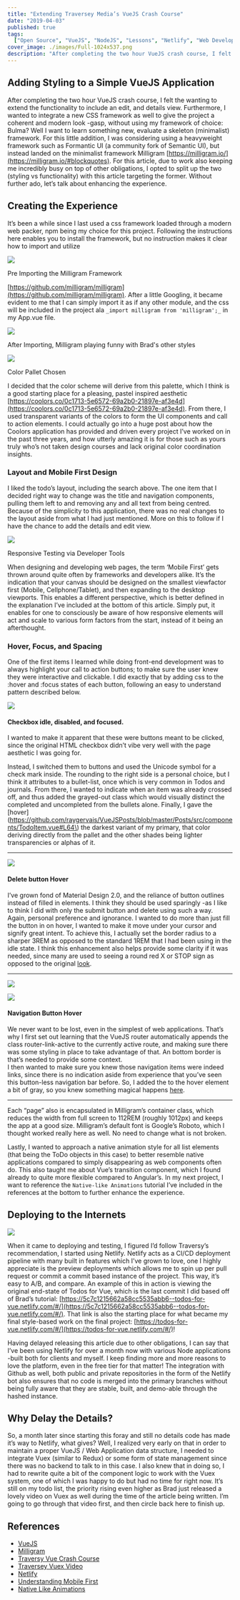 ```yaml
---
title: "Extending Traversey Media’s VueJS Crash Course"
date: "2019-04-03"
published: true
tags:
  ["Open Source", "VueJS", "NodeJS", "Lessons", "Netlify", "Web Development"]
cover_image: ./images/Full-1024x537.png
description: "After completing the two hour VueJS crash course, I felt the wanting to extend the functionality to include an edit, and details view. Furthermore, I wanted to integrate a new CSS framework as well to give the project a coherent and modern look -gasp, without using my framework of choice: Bulma? Well I want to learn something new, evaluate a skeleton (minimalist) framework. For this little addition, I was considering using a heavyweight framework such as Formantic UI (a community fork of Semantic UI), but instead landed on the minimalist framework Milligram. For this article, due to work also keeping me incredibly busy on top of other obligations, I opted to split up the two (styling vs functionality) with this article targeting the former. Without further ado, let’s talk about enhancing the experience."
---
```


## Adding Styling to a Simple VueJS Application

After completing the two hour VueJS crash course, I felt the wanting to extend the functionality to include an edit, and details view. Furthermore, I wanted to integrate a new CSS framework as well to give the project a coherent and modern look -gasp, without using my framework of choice: Bulma? Well I want to learn something new, evaluate a skeleton (minimalist) framework. For this little addition, I was considering using a heavyweight framework such as Formantic UI (a community fork of Semantic UI), but instead landed on the minimalist framework Milligram [https://milligram.io/](https://milligram.io/#blockquotes). For this article, due to work also keeping me incredibly busy on top of other obligations, I opted to split up the two (styling vs functionality) with this article targeting the former. Without further ado, let’s talk about enhancing the experience.

## Creating the Experience

It’s been a while since I last used a css framework loaded through a modern web packer, npm being my choice for this project. Following the instructions here enables you to install the framework, but no instruction makes it clear how to import and utilize

![](./images/Pre-Import-1024x365.png)

Pre Importing the Milligram Framework

[https://github.com/milligram/milligram](https://github.com/milligram/milligram). After a little Googling, it became evident to me that I can simply import it as if any other module, and the css will be included in the project ala `_import milligram from 'milligram';_` in my App.vue file.

![](./images/After-Import-1024x348.png)

After Importing, Milligram playing funny with Brad's other styles

![](https://coolors.co/export/png/0c1713-5e6572-69a2b0-21897e-af3e4d)

Color Pallet Chosen

I decided that the color scheme will derive from this palette, which I think is a good starting place for a pleasing, pastel inspired aesthetic [https://coolors.co/0c1713-5e6572-69a2b0-21897e-af3e4d](https://coolors.co/0c1713-5e6572-69a2b0-21897e-af3e4d). From there, I used transparent variants of the colors to form the UI components and call to action elements. I could actually go into a huge post about how the Coolors application has provided and driven every project I’ve worked on in the past three years, and how utterly amazing it is for those such as yours truly who’s not taken design courses and lack original color coordination insights.

### Layout and Mobile First Design

I liked the todo’s layout, including the search above. The one item that I decided right way to change was the title and navigation components, pulling them left to and removing any and all text from being centred. Because of the simplicity to this application, there was no real changes to the layout aside from what I had just mentioned. More on this to follow if I have the chance to add the details and edit view.

![](./images/Responsive-Design.png)

Responsive Testing via Developer Tools

When designing and developing web pages, the term ‘Mobile First’ gets thrown around quite often by frameworks and developers alike. It’s the indication that your canvas should be designed on the smallest viewfactor first (Mobile, Cellphone/Tablet), and then expanding to the desktop viewports. This enables a different perspective, which is better defined in the explanation I’ve included at the bottom of this article. Simply put, it enables for one to consciously be aware of how responsive elements will act and scale to various form factors from the start, instead of it being an afterthought.

### Hover, Focus, and Spacing

One of the first items I learned while doing front-end development was to always highlight your call to action buttons; to make sure the user knew they were interactive and clickable. I did exactly that by adding css to the :hover and :focus states of each button, following an easy to understand pattern described below.

![](./images/Focus-Check.png)

#### **Checkbox idle, disabled, and focused.**

I wanted to make it apparent that these were buttons meant to be clicked, since the original HTML checkbox didn’t vibe very well with the page aesthetic I was going for.

Instead, I switched them to buttons and used the Unicode symbol for a check mark inside. The rounding to the right side is a personal choice, but I think it attributes to a bullet-list, once which is very common in Todos and journals. From there, I wanted to indicate when an item was already crossed off, and thus added the grayed-out class which would visually distinct the completed and uncompleted from the bullets alone. Finally, I gave the [hover](https://github.com/raygervais/VueJSPosts/blob/master/Posts/src/components/TodoItem.vue#L64\) the darkest variant of my primary, that color deriving directly from the pallet and the other shades being lighter transparencies or alphas of it.

---

![](./images/Focus-Delete.png)

#### **Delete button Hover**

I’ve grown fond of Material Design 2.0, and the reliance of button outlines instead of filled in elements. I think they should be used sparingly -as I like to think I did with only the submit button and delete using such a way. Again, personal preference and ignorance. I wanted to do more than just fill the button in on hover, I wanted to make it move under your cursor and signify great intent. To achieve this, I actually set the border radius to a sharper 3REM as opposed to the standard 1REM that I had been using in the idle state. I think this enhancement also helps provide some clarity if it was needed, since many are used to seeing a round red X or STOP sign as opposed to the original [look](https://github.com/raygervais/VueJSPosts/blob/master/Posts/src/components/TodoItem.vue#L57).

---

![](./images/Old-header-1024x95.png)

![](./images/Hover-Navigation.png)

#### **Navigation Button Hover**

We never want to be lost, even in the simplest of web applications. That’s why I first set out learning that the VueJS router automatically appends the class router-link-active to the currently active route, and making sure there was some styling in place to take advantage of that. An bottom border is that’s needed to provide some context.  
I then wanted to make sure you knew those navigation items were indeed links, since there is no indication aside from experience that you’ve seen this button-less navigation bar before. So, I added the to the hover element a bit of gray, so you knew something magical happens [here](https://github.com/raygervais/VueJSPosts/blob/master/Posts/src/components/layout/header.vue#L29).

---

Each “page” also is encapsulated in Milligram’s container class, which reduces the width from full screen to 112REM (roughly 1012px) and keeps the app at a good size. Milligram’s default font is Google’s Roboto, which I thought worked really here as well. No need to change what is not broken.

Lastly, I wanted to approach a native animation style for all list elements (that being the ToDo objects in this case) to better resemble native applications compared to simply disappearing as web components often do. This also taught me about Vue’s transition component, which I found already to quite more flexible compared to Angular’s. In my next project, I want to reference the `Native-like Animations` tutorial I’ve included in the references at the bottom to further enhance the experience.

## Deploying to the Internets

![](./images/Netlify-1024x644.png)

When it came to deploying and testing, I figured I’d follow Traversy’s recommendation, I started using Netlify. Netlify acts as a CI/CD deployment pipeline with many built in features which I’ve grown to love, one I highly appreciate is the preview deployments which allows me to spin up per pull request or commit a commit based instance of the project. This way, it’s easy to A/B, and compare. An example of this in action is viewing the original end-state of Todos for Vue, which is the last commit I did based off of Brad’s tutorial: [https://5c7c1215662a58cc5535abb6--todos-for-vue.netlify.com/#/](https://5c7c1215662a58cc5535abb6--todos-for-vue.netlify.com/#/). That link is also the starting place for what became my final style-based work on the final project: [https://todos-for-vue.netlify.com/#/](https://todos-for-vue.netlify.com/#/)!

Having delayed releasing this article due to other obligations, I can say that I’ve been using Netlify for over a month now with various Node applications -built both for clients and myself. I keep finding more and more reasons to love the platform, even in the free tier for that matter! The integration with Github as well, both public and private repositories in the form of the Netlify bot also ensures that no code is merged into the primary branches without being fully aware that they are stable, built, and demo-able through the hashed instance.

## Why Delay the Details?

So, a month later since starting this foray and still no details code has made it’s way to Netlify, what gives? Well, I realized very early on that in order to maintain a proper VueJS / Web Application data structure, I needed to integrate Vuex (similar to Redux) or some form of state management since there was no backend to talk to in this case. I also knew that in doing so, I had to rewrite quite a bit of the component logic to work with the Vuex system, one of which I was happy to do but had no time for right now. It’s still on my todo list, the priority rising even higher as Brad just released a lovely video on Vuex as well during the time of the article being written. I’m going to go through that video first, and then circle back here to finish up.

## References

- [VueJS](https://vuejs.org)
- [Milligram](http://www.milligram.io)
- [Traversy Vue Crash Course](https://www.youtube.com/watch?v=Wy9q22isx3U)
- [Traversey Vuex Video](https://www.youtube.com/watch?v=5lVQgZzLMHc)
- [Netlify](https://netlify.com/)
- [Understanding Mobile First](https://medium.com/@Vincentxia77/what-is-mobile-first-design-why-its-important-how-to-make-it-7d3cf2e29d00)
- [Native Like Animations](https://css-tricks.com/native-like-animations-for-page-transitions-on-the-web/)
